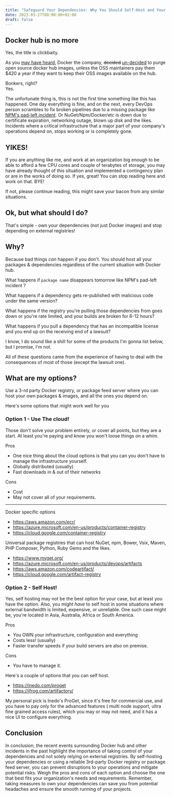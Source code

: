 ```yaml
---
title: "Safeguard Your Dependencies: Why You Should Self-Host and Your Options"
date: 2023-03-27T00:00:00+02:00
draft: false
---
```


## Docker hub is no more

Yes, the title is clickbaity.

As you [may have heard](https://blog.alexellis.io/docker-is-deleting-open-source-images/), Docker the company, ~~decided~~ [un-decided](https://www.docker.com/blog/no-longer-sunsetting-the-free-team-plan/) to purge open source docker hub images, unless the OSS maintainers pay them $420 a year if they want to keep their OSS images available on the hub.

Bonkers, right?  
Yes.

The unfortunate thing is, this is not the first time something like this has happened. One day everything is fine, and on the next, every DevOps person scrambles to fix broken pipelines due to a missing package like [NPM's pad-left incident](https://qz.com/646467/how-one-programmer-broke-the-internet-by-deleting-a-tiny-piece-of-code). Or NuGet/Npm/Docker/etc is down due to certificate expiration, networking outage, blown up disk and the likes. Incidents where a critical infrastructure that a major part of your company's operations depend on, stops working or is completely gone.


## YIKES!

If you are anything like me, and work at an organization big enough to be able to afford a few CPU cores and couple of terabytes of storage, you may have already thought of this situation and implemented a contingency plan or are in the works of doing so. If yes, great! You can stop reading here and work on that. BYE!

If not, please continue reading, this might save your bacon from any similar situations.

## Ok, but what should I do?

That's simple - own your dependencies (not just Docker images) and stop depending on external registries!

## Why?

Because bad things _can_ happen if you don't. You should host all your packages & dependencies regardless of the current situation with Docker hub.

What happens if `package name` disappears tomorrow like NPM's pad-left incident ?

What happens if a dependency gets re-published with malicious code under the same version?

What happens if the registry you're pulling those dependencies from goes down or you're rate limited, and your builds are broken for 6-12 hours?

What happens if you pull a dependency that has an incompatible license and you end up on the receiving end of a lawsuit?

I know, I do sound like a shill for some of the products I'm gonna list below, but I promise, I'm not.

All of these questions came from the experience of having to deal with the consequences of most of those (except the lawsuit one).

## What are my options?

Use a 3-rd party Docker registry, or package feed server where you can host your own packages & images, and all the ones you depend on.

Here's some options that might work well for you

### Option 1 - Use The cloud!

Those don't solve your problem entirely, or cover all points, but they are a start. At least you're paying and _know_ you won't loose things on a whim.

Pros

* One nice thing about the cloud options is that you can you don't have to manage the infrastructure yourself.
* Globally distributed (usually)
* Fast downloads in & out of their networks

Cons

* Cost
* May not cover all of your requirements.

---
Docker specific options

* <https://aws.amazon.com/ecr/>
* <https://azure.microsoft.com/en-us/products/container-registry>
* <https://cloud.google.com/container-registry>

Universal package registries that can host NuGet, npm, Bower, Vsix, Maven, PHP Composer, Python, Ruby Gems and the likes.

* <https://www.myget.org/>
* <https://azure.microsoft.com/en-us/products/devops/artifacts>
* <https://aws.amazon.com/codeartifact/>
* <https://cloud.google.com/artifact-registry>


### Option 2 - Self Host!

Yes, self hosting may not be the best option for your case, but at least you have the option. Also, you might _have_ to self host in some situations where external bandwidth is limited, expensive, or unreliable. One such case might be, you're located in Asia, Australia, Africa or South America.

Pros

* You OWN your infrastructure, configuration and everything
* Costs less! (usually)
* Faster transfer speeds if your build servers are also on premise.

Cons

* You have to manage it.

Here's a couple of options that you can self host.

* <https://inedo.com/proget>
* <https://jfrog.com/artifactory/>

My personal pick is Inedo's ProGet, since it's free for commercial use, and you have to pay only for the advanced features ( multi node support, ultra fine grained access rules), which you may or may not need, and it has a nice UI to configure everything.


## Conclusion

In conclusion, the recent events surrounding Docker hub and other incidents in the past highlight the importance of taking control of your dependencies and not solely relying on external registries. By self-hosting your dependencies or using a reliable 3rd-party Docker registry or package feed server, you can prevent disruptions to your operations and mitigate potential risks. Weigh the pros and cons of each option and choose the one that best fits your organization's needs and requirements. Remember, taking measures to own your dependencies can save you from potential headaches and ensure the smooth running of your projects.
